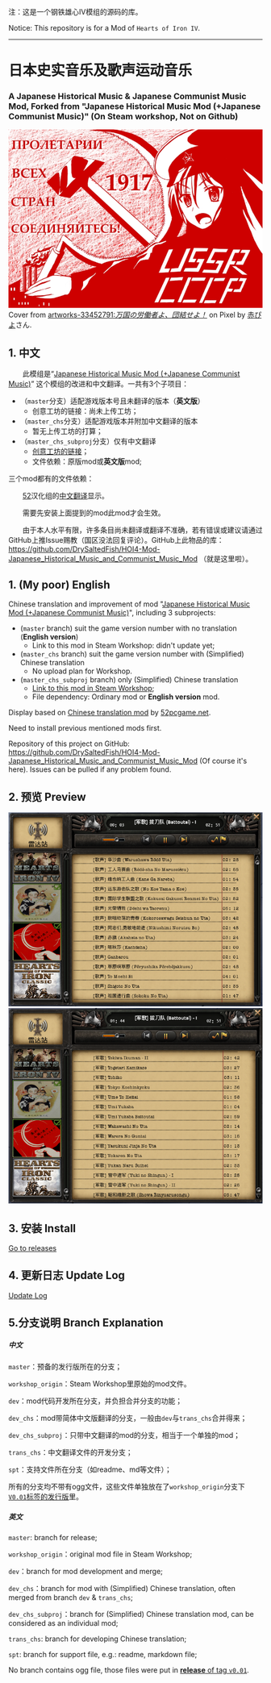 注：这是一个钢铁雄心IV模组的源码的库。

Notice: This repository is for a Mod of `Hearts of Iron IV`.

---



# 日本史实音乐及歌声运动音乐

### A Japanese Historical Music & Japanese Communist Music Mod, Forked from "Japanese Historical Music Mod (+Japanese Communist Music)" (On Steam workshop, Not on Github)

![Thumbnail](Thumbnail.png)
Cover from [artworks-33452791:*万国の労働者よ、団結せよ！*](https://www.pixiv.net/artworks/33452791) on Pixel by [赤ぴよ](https://www.pixiv.net/users/2476843)さん.



## 1. 中文

　　此模组是“[Japanese Historical Music Mod (+Japanese Communist Music)](https://steamcommunity.com/sharedfiles/filedetails/?id=699176908)” 这个模组的改进和中文翻译。一共有3个子项目：

- （`master`分支）适配游戏版本号且未翻译的版本（**英文版**）
  - 创意工坊的链接：尚未上传工坊；
- （`master_chs`分支）适配游戏版本并附加中文翻译的版本
  - 暂无上传工坊的打算；
- （`master_chs_subproj`分支）仅有中文翻译
  - [创意工坊的链接](https://steamcommunity.com/sharedfiles/filedetails/?id=2138571972)；
  - 文件依赖：原版mod或**英文版**mod;

三个mod都有的文件依赖：

　　[52](http://bbs.52pcgame.net/)汉化组的[中文翻译](https://steamcommunity.com/workshop/filedetails/?id=698748356)显示。

　　需要先安装上面提到的mod此mod才会生效。

　　由于本人水平有限，许多条目尚未翻译或翻译不准确，若有错误或建议请通过GitHub上推Issue赐教（国区没法回复评论）。GitHub上此物品的库：https://github.com/DrySaltedFish/HOI4-Mod-Japanese_Historical_Music_and_Communist_Music_Mod （就是这里啦）。



## 1. (My poor) English

Chinese translation and improvement of mod "[Japanese Historical Music Mod (+Japanese Communist Music)](https://steamcommunity.com/sharedfiles/filedetails/?id=699176908)", including 3 subprojects:

- (`master` branch) suit the game version number with no translation (**English version**)
  - Link to this mod in Steam Workshop: didn't update yet;
- (`master_chs` branch) suit the game version number with (Simplified) Chinese translation
  - No upload plan for Workshop.
- (`master_chs_subproj` branch) only (Simplified) Chinese translation
  -  [Link to this mod in Steam Workshop](https://steamcommunity.com/sharedfiles/filedetails/?id=2138571972);
  - File dependency: Ordinary mod or **English version** mod.

Display based on [Chinese translation mod](https://steamcommunity.com/workshop/filedetails/?id=698748356) by [52pcgame.net](http://bbs.52pcgame.net/).

Need to install previous mentioned mods first.

Repository of this project on GitHub: https://github.com/DrySaltedFish/HOI4-Mod-Japanese_Historical_Music_and_Communist_Music_Mod (Of course it's here). Issues can be pulled if any problem found.



## 2. 预览 Preview

![Preview1](_steam/Preview1.png)
![Preview2](_steam/Preview2.png)



## 3. 安装 Install

[Go to releases](https://github.com/DrySaltedFish/HOI4-Mod-Japanese_Historical_Music_and_Communist_Music_Mod/releases)



## 4. 更新日志 Update Log

[Update Log](_readme/UpdateLog.md)



## 5.分支说明 Branch Explanation

##### 中文

`master`：预备的发行版所在的分支；

`workshop_origin`：Steam Workshop里原始的mod文件。

`dev`：mod代码开发所在分支，并负担合并分支的功能；

`dev_chs`：mod带简体中文版翻译的分支，一般由`dev`与`trans_chs`合并得来；

`dev_chs_subproj`：只带中文翻译的mod的分支，相当于一个单独的mod；

`trans_chs`：中文翻译文件的开发分支；

`spt`：支持文件所在分支（如readme、md等文件）；

所有的分支均不带有ogg文件，这些文件单独放在了`workshop_origin`分支下[`V0.01`标签的发行版](https://github.com/DrySaltedFish/HOI4-Mod-Japanese_Historical_Music_and_Communist_Music_Mod/releases/tag/V0.01)里。

##### 英文

`master`: branch for release;

`workshop_origin`：original mod file in Steam Workshop;

`dev`：branch for mod development and merge;

`dev_chs`：branch for mod with (Simplified) Chinese translation, often merged from branch `dev` & `trans_chs`;

`dev_chs_subproj`：branch for (Simplified) Chinese translation mod, can be considered as an individual mod;

`trans_chs`: branch for developing Chinese translation;

`spt`: branch for support file, e.g.: readme, markdown file;

No branch contains ogg file, those files were put in [**release** of tag `v0.01`](https://github.com/DrySaltedFish/HOI4-Mod-Japanese_Historical_Music_and_Communist_Music_Mod/releases/tag/V0.01).

